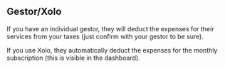 ## Gestor/Xolo

If you have an individual gestor, they will deduct the expenses for their services from your taxes (just confirm with
your gestor to be sure).

If you use Xolo, they automatically deduct the expenses for the monthly subscription (this is visible in the dashboard).
